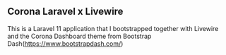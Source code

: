## Corona Laravel x Livewire

This is a Laravel 11 application that I bootstrapped together with Livewire and the Corona Dashboard theme from Bootstrap Dash(https://www.bootstrapdash.com/)
